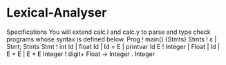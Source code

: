 # Lexical-Analyser
Specifications You will extend calc.l and calc.y  to parse and type check programs whose syntax is defined below. Prog ! main() {Stmts} Stmts ! ε | Stmt; Stmts  Stmt ! int Id | float Id | Id = E | printvar Id  E ! Integer | Float | Id | E + E | E * E  Integer ! digit+ Float -> Integer . Integer 
